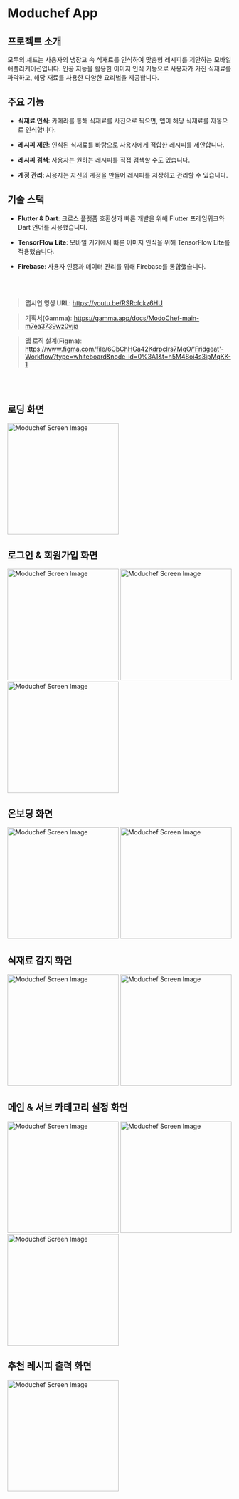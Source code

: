 # Moduchef App


## 프로젝트 소개

모두의 셰프는 사용자의 냉장고 속 식재료를 인식하여 맞춤형 레시피를 제안하는 모바일 애플리케이션입니다. 인공 지능을 활용한 이미지 인식 기능으로 사용자가 가진 식재료를 파악하고, 해당 재료를 사용한 다양한 요리법을 제공합니다.

## 주요 기능

- **식재료 인식**: 카메라를 통해 식재료를 사진으로 찍으면, 앱이 해당 식재료를 자동으로 인식합니다.

- **레시피 제안**: 인식된 식재료를 바탕으로 사용자에게 적합한 레시피를 제안합니다.

- **레시피 검색**: 사용자는 원하는 레시피를 직접 검색할 수도 있습니다.

- **계정 관리**: 사용자는 자신의 계정을 만들어 레시피를 저장하고 관리할 수 있습니다.

## 기술 스택

- **Flutter & Dart**: 크로스 플랫폼 호환성과 빠른 개발을 위해 Flutter 프레임워크와 Dart 언어를 사용했습니다.

- **TensorFlow Lite**: 모바일 기기에서 빠른 이미지 인식을 위해 TensorFlow Lite를 적용했습니다.

- **Firebase**: 사용자 인증과 데이터 관리를 위해 Firebase를 통합했습니다.

<br>
<br>

> **앱시연 영상 URL**: https://youtu.be/RSRcfckz6HU

> **기획서(Gamma)**: https://gamma.app/docs/ModoChef-main-m7ea3739wz0vjia

> **앱 로직 설계(Figma)**: https://www.figma.com/file/6CbChHGa42KdrpcIrs7MqO/'Fridgeat'-Workflow?type=whiteboard&node-id=0%3A1&t=h5M48oi4s3ipMqKK-1

<br>
<br>


## 로딩 화면
<p float="left">
  <img src="moduchef/assets/images/readmeImg/loading_screen.jpg" alt="Moduchef Screen Image" width="250">
</p>

## 로그인 & 회원가입 화면
<p float="left">
  <img src="moduchef/assets/images/readmeImg/login_screen.jpg" alt="Moduchef Screen Image" width="250">
  <img src="moduchef/assets/images/readmeImg/signUp_screen.jpg" alt="Moduchef Screen Image" width="250">
  <img src="moduchef/assets/images/readmeImg/login_form_screen.jpg" alt="Moduchef Screen Image" width="250">
</p>

## 온보딩 화면
<p float="left">
  <img src="moduchef/assets/images/readmeImg/select_seasoning_screen.jpg" alt="Moduchef Screen Image" width="250">
  <img src="moduchef/assets/images/readmeImg/onboarding_screen.jpg" alt="Moduchef Screen Image" width="250">
</p>

## 식재료 감지 화면
<p float="left">
  <img src="moduchef/assets/images/readmeImg/object_detection_screen1.jpg" alt="Moduchef Screen Image" width="250">
  <img src="moduchef/assets/images/readmeImg/object_detection_screen2.jpg" alt="Moduchef Screen Image" width="250">
</p>

## 메인 & 서브 카테고리 설정 화면
<p float="left">
  <img src="moduchef/assets/images/readmeImg/main_category_screen.jpg" alt="Moduchef Screen Image" width="250">
  <img src="moduchef/assets/images/readmeImg/sub_category_screen.jpg" alt="Moduchef Screen Image" width="250">
  <img src="moduchef/assets/images/readmeImg/waiting_screen.jpg" alt="Moduchef Screen Image" width="250">
</p>

## 추천 레시피 출력 화면
<p float="left">
  <img src="moduchef/assets/images/readmeImg/recipes_result_screen.jpg" alt="Moduchef Screen Image" width="250">

</p>

